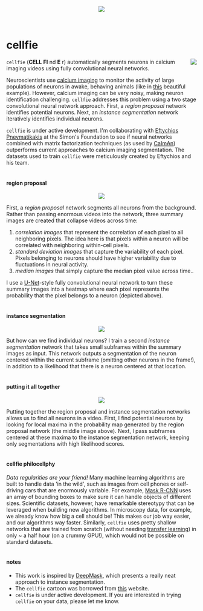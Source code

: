 <p align="center"><img src="images/cellfie_segmentation2.gif"></p></br>

# cellfie

<a href="https://www.teepublic.com/tank-top/2147895-cell-fie"><img src="images/cellfie.png" align=right></a>

`cellfie` (**CELL** **FI** nd **E** r) automatically segments neurons in calcium imaging videos using fully convolutional neural networks.

Neuroscientists use [calcium imaging](https://en.wikipedia.org/wiki/Calcium_imaging) to monitor the activity of large populations of neurons in awake, behaving animals (like in [this](https://www.youtube.com/watch?v=Nxa19uWC_oA) beautiful example). However, calcium imaging can be very noisy, making neuron identification challenging. `cellfie` addresses this problem using a two stage convolutional neural network approach. First, a *region proposal* network identifies potential neurons. Next, an *instance segmentation* network iteratively identifies individual neurons.

`cellfie` is under active development. I'm collaborating with [Eftychios Pnevmatikakis](https://www.simonsfoundation.org/team/eftychios-a-pnevmatikakis/) at the Simon's Foundation to see if neural networks combined with matrix factorization techniques (as used by [CaImAn](https://github.com/flatironinstitute/CaImAn/blob/master/README.md)) outperforms current approaches to calcium imaging segmentation. The datasets used to train `cellfie` were meticulously created by Eftychios and his team.
</br></br>


#### region proposal
<p align="center"><img src="images/rp_sample.png"></p>

First, a *region proposal* network segments all neurons from the background. Rather than passing enormous videos into the network, three summary images are created that collapse videos across time:

1. *correlation images* that represent the correlation of each pixel to all neighboring pixels. The idea here is that pixels within a neuron will be correlated with neighboring within-cell pixels.
2. *standard deviation images* that capture the variability of each pixel. Pixels belonging to neurons should have higher variability due to fluctuations in neural activity.
3. *median images* that simply capture the median pixel value across time..

I use a [U-Net](https://arxiv.org/abs/1505.04597)-style fully convolutional neural network to turn these summary images into a heatmap where each pixel represents the probability that the pixel belongs to a neuron (depicted above).
</br></br>

#### instance segmentation
<p align="center"><img src="images/is_sample.png"></p>

But how can we find individual neurons? I train a second *instance segmentation* network that takes small subframes within the summary images as input. This network outputs a segmentation of the neuron centered within the current subframe (omitting other neurons in the frame!), in addition to a likelihood that there is a neuron centered at that location.
</br></br>

#### putting it all together
<p align="center"><img src="images/cellfie_segmentation2.gif"></p>
Putting together the region proposal and instance segmentation networks allows us to find all neurons in a video. First, I find potential neurons by looking for local maxima in the probability map generated by the region proposal network (the middle image above). Next, I pass subframes centered at these maxima to the instance segmentation network, keeping only segmentations with high likelihood scores.
</br></br>

#### cellfie philocellphy
*Data regularities are your friend!* Many machine learning algorithms are built to handle data 'in the wild', such as images from cell phones or self-driving cars that are enormously variable. For example, [Mask R-CNN](https://arxiv.org/abs/1703.06870) uses an array of bounding boxes to make sure it can handle objects of different sizes. Scientific datasets, however, have remarkable stereotypy that can be leveraged when building new algorithms. In microscopy data, for example, we already know how big a cell should be! This makes our job way easier, and our algorithms way faster. Similarly, `cellfie` uses pretty shallow networks that are trained from scratch (without needing [transfer learning](https://machinelearningmastery.com/transfer-learning-for-deep-learning/)) in only ~ a half hour (on a crummy GPU!), which would not be possible on standard datasets.</br></br>

#### notes

* This work is inspired by [DeepMask](https://arxiv.org/abs/1506.06204), which presents a really neat approach to instance segmentation.
* The `cellfie` cartoon was borrowed from [this](https://www.teepublic.com/tank-top/2147895-cell-fie) website.
* `cellfie` is under active development. If you are interested in trying `cellfie` on your data, please let me know.